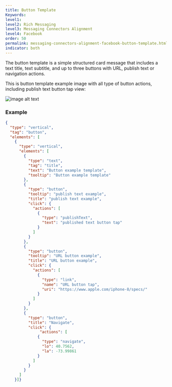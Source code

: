 ```yaml
---
title: Button Template
Keywords:
level1:
level2: Rich Messaging
level3: Messaging Connectors Alignment
level4: Facebook
order: 50
permalink: messaging-connectors-alignment-facebook-button-template.html
indicator: both
---
```


The button template is a simple structured card message that includes a text title, text subtitle, and up to three buttons with URL, publish text or navigation actions.

This is button template example image with all type of button actions, including publish text button tap view:

![image alt text](image_4.jpg)

### Example

```JSON
{
  "type": "vertical",
  "tag": "button",
  "elements": [
    {
      "type": "vertical",
      "elements": [
        {
          "type": "text",
          "tag": "title",
          "text": "Button example template",
          "tooltip": "Button example template"
        },
        {
          "type": "button",
          "tooltip": "publish text example",
          "title": "publish text example",
          "click": {
            "actions": [
              {
                "type": "publishText",
                "text": "published text button tap"
              }
            ]
          }
        },
        {
          "type": "button",
          "tooltip": "URL button example",
          "title": "URL button example",
          "click": {
            "actions": [
              {
                "type": "link",
                "name": "URL button tap",
                "uri": "https://www.apple.com/iphone-8/specs/"
              }
            ]
          }
        },
        {
          "type": "button",
          "title": "Navigate",
          "click": {
               "actions": [
              {
                "type": "navigate",
                "lo": 40.7562,
                "la": -73.99861
              }
            ]
          }
        }
      ]
    }]}
```
